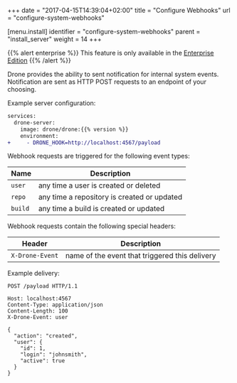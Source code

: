 +++
date = "2017-04-15T14:39:04+02:00"
title = "Configure Webhooks"
url = "configure-system-webhooks"

[menu.install]
  identifier = "configure-system-webhooks"
  parent = "install_server"
  weight = 14
+++

{{% alert enterprise %}}
This feature is only available in the [Enterprise Edition](https://drone.io/enterprise/)
{{% /alert %}}

Drone provides the ability to sent notification for internal system events. Notification are sent as HTTP POST requests to an endpoint of your choosing.

Example server configuration:

```diff
services:
  drone-server:
    image: drone/drone:{{% version %}}
    environment:
+     - DRONE_HOOK=http://localhost:4567/payload
```

Webhook requests are triggered for the following event types:

Name        | Description
------------|-------------
`user`      | any time a user is created or deleted
`repo`      | any time a repository is created or updated
`build`     | any time a build is created or updated

Webhook requests contain the following special headers:

Header          | Description
----------------|-------------
`X-Drone-Event` | name of the event that triggered this delivery

Example delivery:

```nohighlight
POST /payload HTTP/1.1

Host: localhost:4567
Content-Type: application/json
Content-Length: 100
X-Drone-Event: user

{
  "action": "created",
  "user": {
    "id": 1,
    "login": "johnsmith",
    "active": true
  }
}
```
